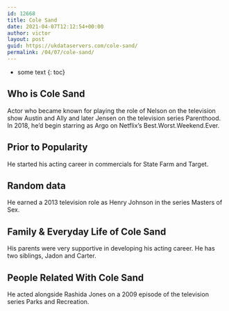 ```yaml
---
id: 12668
title: Cole Sand
date: 2021-04-07T12:12:54+00:00
author: victor
layout: post
guid: https://ukdataservers.com/cole-sand/
permalink: /04/07/cole-sand/
---
```


* some text
{: toc}


## Who is Cole Sand



Actor who became known for playing the role of Nelson on the television show Austin and Ally and later Jensen on the television series Parenthood. In 2018, he&#8217;d begin starring as Argo on Netflix&#8217;s Best.Worst.Weekend.Ever.

                
                
                
## Prior to Popularity



He started his acting career in commercials for State Farm and Target.

                
                
                
## Random data



He earned a 2013 television role as Henry Johnson in the series Masters of Sex.

                
                
                
## Family & Everyday Life of Cole Sand



His parents were very supportive in developing his acting career. He has two siblings, Jadon and Carter.

                
                
                
## People Related With Cole Sand



He acted alongside Rashida Jones on a 2009 episode of the television series Parks and Recreation.

                
              
            
          
          
          